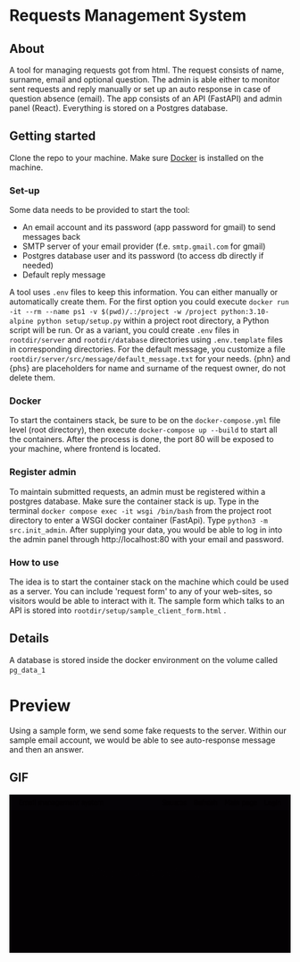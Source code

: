 # Requests Management System

## About

A tool for managing requests got from html. The request consists of name, surname, email 
and optional question. The admin is able either to monitor sent requests and reply manually or set up an auto response 
in case of question absence (email). The app consists of an API (FastAPI) and admin panel (React). Everything is stored on a Postgres database.

## Getting started

Clone the repo to your machine. Make sure [Docker](https://www.docker.com) is installed on the machine.

### Set-up

Some data needs to be provided to start the tool:

- An email account and its password (app password for gmail) to send messages back
- SMTP server of your email provider (f.e. `smtp.gmail.com` for gmail)
- Postgres database user and its password (to access db directly if needed)
- Default reply message

A tool uses `.env` files to keep this information. You can either manually or automatically create them.
For the first option you could
execute `docker run -it --rm --name ps1 -v $(pwd)/.:/project -w /project python:3.10-alpine
python setup/setup.py` within a project root directory, a Python script will be run. Or as a variant, you could create `.env` files in `rootdir/server`
and `rootdir/database` directories using `.env.template` files in corresponding directories.
For the default message, you customize a file `rootdir/server/src/message/default_message.txt` for your needs.
{phn} and {phs} are placeholders for name and surname of the request owner, do not delete them.

### Docker

To start the containers stack, be sure to be on the `docker-compose.yml` file level (root directory), then execute
`docker-compose up --build` to start all the containers. After the process is done, the port 80 will be exposed to your
machine, where frontend is located.

### Register admin

To maintain submitted requests, an admin must be registered within a postgres database.
Make sure the container stack is up. Type in the terminal `docker compose exec -it wsgi /bin/bash` from the project root
directory to enter a WSGI docker container (FastApi). Type `python3 -m src.init_admin`. After supplying your
data, you would be able to log in into the admin panel through http://localhost:80 with your email and password.

### How to use

The idea is to start the container stack on the machine which could be used as a server. You can include 'request 
form' to any of your web-sites, so visitors would be able to interact with it. The sample form which talks to an API is
stored into `rootdir/setup/sample_client_form.html` .

## Details

A database is stored inside the docker environment on the volume called `pg_data_1`

# Preview 

Using a sample form, we send some fake requests to the server. Within our sample email account, we would be able to see 
auto-response message and then an answer.

## GIF
![Alt Text](readme/preview.gif)





